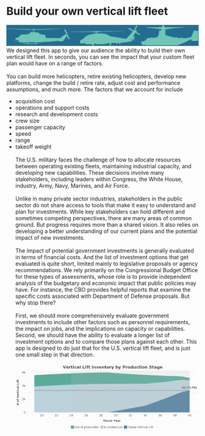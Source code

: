 # Build your own vertical lift fleet
![](screenshots/verticalgraphic2.png "")
We designed this app to give our audience the ability to build their own vertical lift fleet. In seconds, you can see the impact that your custom fleet plan would have on a range of factors.<br/><br/>
You can build more helicopters, retire existing helicopters, develop new platforms, change the build / retire rate, adjust cost and performance assumptions, and much more. The factors that we account for include 
- acquisition cost
- operations and support costs
- research and development costs
- crew size
- passenger capacity
- speed
- range
- takeoff weight
<br><br>
The U.S. military faces the challenge of how to allocate resources between operating existing fleets, maintaining industrial capacity, and developing new capabilities. These decisions involve many stakeholders, including leaders within Congress, the White House, industry, Army, Navy, Marines, and Air Force.<br/><br/>
Unlike in many private sector industries, stakeholders in the public sector do not share access to tools that make it easy to understand and plan for investments. While key stakeholders can hold different and sometimes competing perspectives, there are many areas of common ground. But progress requires more than a shared vision. It also relies on developing a better understanding of our current plans and the potential impact of new investments.<br/><br/>
The impact of potential government investments is generally evaluated in terms of financial costs. And the list of investment options that get evaluated is quite short, limited mainly to legislative proposals or agency recommendations. We rely primarily on the Congressional Budget Office for these types of assessments, whose role is to provide independent analysis of the budgetary and economic impact that public policies may have. For instance, the CBO provides helpful reports that examine the specific costs associated with Department of Defense proposals. But why stop there?<br/><br/>
First, we should more comprehensively evaluate government investments to include other factors such as personnel requirements, the impact on jobs, and the implications on capacity or capabilities. Second, we should have the ability to evaluate a longer list of investment options and to compare those plans against each other. This app is designed to do just that for the U.S. vertical lift fleet, and is just one small step in that direction.<br/><br/>
![](screenshots/vertical.png "")
